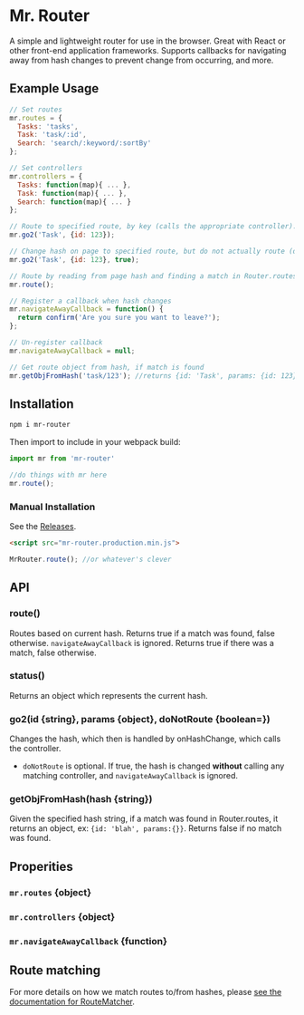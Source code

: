 # Mr. Router
A simple and lightweight router for use in the browser. Great with React or other front-end application frameworks. Supports callbacks for navigating away from hash changes to prevent change from occurring, and more.

## Example Usage

```javascript
// Set routes
mr.routes = {
  Tasks: 'tasks',
  Task: 'task/:id',
  Search: 'search/:keyword/:sortBy'
};

// Set controllers
mr.controllers = {
  Tasks: function(map){ ... },
  Task: function(map){ ... },
  Search: function(map){ ... }
};

// Route to specified route, by key (calls the appropriate controller).
mr.go2('Task', {id: 123});

// Change hash on page to specified route, but do not actually route (does not call the controller).
mr.go2('Task', {id: 123}, true);

// Route by reading from page hash and finding a match in Router.routes.
mr.route();

// Register a callback when hash changes
mr.navigateAwayCallback = function() {
  return confirm('Are you sure you want to leave?');
};

// Un-register callback
mr.navigateAwayCallback = null;

// Get route object from hash, if match is found
mr.getObjFromHash('task/123'); //returns {id: 'Task', params: {id: 123}}
```

## Installation

```bash
npm i mr-router
```

Then import to include in your webpack build:

```javascript
import mr from 'mr-router'

//do things with mr here
mr.route();
```

### Manual Installation

See the [Releases](https://github.com/mhweiner/mr-router/releases).

```html
<script src="mr-router.production.min.js">
```
```javascript
MrRouter.route(); //or whatever's clever
```

## API

### route()

Routes based on current hash. Returns true if a match was found, false otherwise. `navigateAwayCallback` is ignored.
Returns true if there was a match, false otherwise.

### status()

Returns an object which represents the current hash.

### go2(id {string}, params {object}, doNotRoute {boolean=})

Changes the hash, which then is handled by onHashChange, which calls the controller.
- `doNotRoute` is optional. If true, the hash is changed **without** calling any matching controller, and `navigateAwayCallback` is ignored.

### getObjFromHash(hash {string})

Given the specified hash string, if a match was found in Router.routes, it returns an object, ex: `{id: 'blah', params:{}}`. Returns false if no
match was found.

## Properities

### `mr.routes` {object}
### `mr.controllers` {object}
### `mr.navigateAwayCallback` {function}

## Route matching

For more details on how we match routes to/from hashes, please [see the documentation for RouteMatcher](https://github.com/cowboy/javascript-route-matcher).
